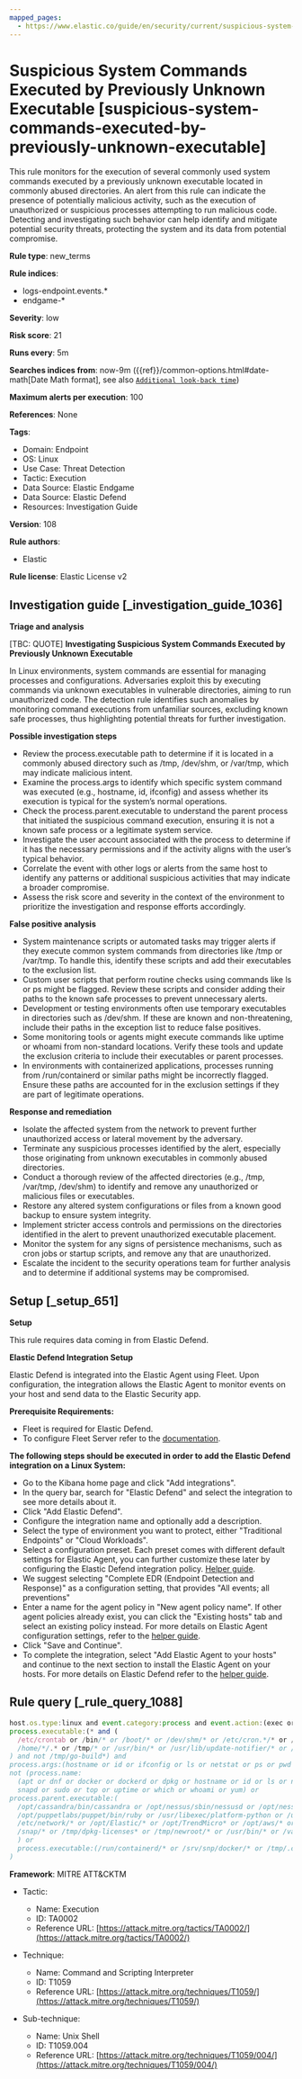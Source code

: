 ```yaml
---
mapped_pages:
  - https://www.elastic.co/guide/en/security/current/suspicious-system-commands-executed-by-previously-unknown-executable.html
---
```


# Suspicious System Commands Executed by Previously Unknown Executable [suspicious-system-commands-executed-by-previously-unknown-executable]

This rule monitors for the execution of several commonly used system commands executed by a previously unknown executable located in commonly abused directories. An alert from this rule can indicate the presence of potentially malicious activity, such as the execution of unauthorized or suspicious processes attempting to run malicious code. Detecting and investigating such behavior can help identify and mitigate potential security threats, protecting the system and its data from potential compromise.

**Rule type**: new_terms

**Rule indices**:

* logs-endpoint.events.*
* endgame-*

**Severity**: low

**Risk score**: 21

**Runs every**: 5m

**Searches indices from**: now-9m ({{ref}}/common-options.html#date-math[Date Math format], see also [`Additional look-back time`](docs-content://solutions/security/detect-and-alert/create-detection-rule.md#rule-schedule))

**Maximum alerts per execution**: 100

**References**: None

**Tags**:

* Domain: Endpoint
* OS: Linux
* Use Case: Threat Detection
* Tactic: Execution
* Data Source: Elastic Endgame
* Data Source: Elastic Defend
* Resources: Investigation Guide

**Version**: 108

**Rule authors**:

* Elastic

**Rule license**: Elastic License v2

## Investigation guide [_investigation_guide_1036]

**Triage and analysis**

[TBC: QUOTE]
**Investigating Suspicious System Commands Executed by Previously Unknown Executable**

In Linux environments, system commands are essential for managing processes and configurations. Adversaries exploit this by executing commands via unknown executables in vulnerable directories, aiming to run unauthorized code. The detection rule identifies such anomalies by monitoring command executions from unfamiliar sources, excluding known safe processes, thus highlighting potential threats for further investigation.

**Possible investigation steps**

* Review the process.executable path to determine if it is located in a commonly abused directory such as /tmp, /dev/shm, or /var/tmp, which may indicate malicious intent.
* Examine the process.args to identify which specific system command was executed (e.g., hostname, id, ifconfig) and assess whether its execution is typical for the system’s normal operations.
* Check the process.parent.executable to understand the parent process that initiated the suspicious command execution, ensuring it is not a known safe process or a legitimate system service.
* Investigate the user account associated with the process to determine if it has the necessary permissions and if the activity aligns with the user’s typical behavior.
* Correlate the event with other logs or alerts from the same host to identify any patterns or additional suspicious activities that may indicate a broader compromise.
* Assess the risk score and severity in the context of the environment to prioritize the investigation and response efforts accordingly.

**False positive analysis**

* System maintenance scripts or automated tasks may trigger alerts if they execute common system commands from directories like /tmp or /var/tmp. To handle this, identify these scripts and add their executables to the exclusion list.
* Custom user scripts that perform routine checks using commands like ls or ps might be flagged. Review these scripts and consider adding their paths to the known safe processes to prevent unnecessary alerts.
* Development or testing environments often use temporary executables in directories such as /dev/shm. If these are known and non-threatening, include their paths in the exception list to reduce false positives.
* Some monitoring tools or agents might execute commands like uptime or whoami from non-standard locations. Verify these tools and update the exclusion criteria to include their executables or parent processes.
* In environments with containerized applications, processes running from /run/containerd or similar paths might be incorrectly flagged. Ensure these paths are accounted for in the exclusion settings if they are part of legitimate operations.

**Response and remediation**

* Isolate the affected system from the network to prevent further unauthorized access or lateral movement by the adversary.
* Terminate any suspicious processes identified by the alert, especially those originating from unknown executables in commonly abused directories.
* Conduct a thorough review of the affected directories (e.g., /tmp, /var/tmp, /dev/shm) to identify and remove any unauthorized or malicious files or executables.
* Restore any altered system configurations or files from a known good backup to ensure system integrity.
* Implement stricter access controls and permissions on the directories identified in the alert to prevent unauthorized executable placement.
* Monitor the system for any signs of persistence mechanisms, such as cron jobs or startup scripts, and remove any that are unauthorized.
* Escalate the incident to the security operations team for further analysis and to determine if additional systems may be compromised.


## Setup [_setup_651]

**Setup**

This rule requires data coming in from Elastic Defend.

**Elastic Defend Integration Setup**

Elastic Defend is integrated into the Elastic Agent using Fleet. Upon configuration, the integration allows the Elastic Agent to monitor events on your host and send data to the Elastic Security app.

**Prerequisite Requirements:**

* Fleet is required for Elastic Defend.
* To configure Fleet Server refer to the [documentation](docs-content://reference/ingestion-tools/fleet/fleet-server.md).

**The following steps should be executed in order to add the Elastic Defend integration on a Linux System:**

* Go to the Kibana home page and click "Add integrations".
* In the query bar, search for "Elastic Defend" and select the integration to see more details about it.
* Click "Add Elastic Defend".
* Configure the integration name and optionally add a description.
* Select the type of environment you want to protect, either "Traditional Endpoints" or "Cloud Workloads".
* Select a configuration preset. Each preset comes with different default settings for Elastic Agent, you can further customize these later by configuring the Elastic Defend integration policy. [Helper guide](docs-content://solutions/security/configure-elastic-defend/configure-an-integration-policy-for-elastic-defend.md).
* We suggest selecting "Complete EDR (Endpoint Detection and Response)" as a configuration setting, that provides "All events; all preventions"
* Enter a name for the agent policy in "New agent policy name". If other agent policies already exist, you can click the "Existing hosts" tab and select an existing policy instead. For more details on Elastic Agent configuration settings, refer to the [helper guide](docs-content://reference/ingestion-tools/fleet/agent-policy.md).
* Click "Save and Continue".
* To complete the integration, select "Add Elastic Agent to your hosts" and continue to the next section to install the Elastic Agent on your hosts. For more details on Elastic Defend refer to the [helper guide](docs-content://solutions/security/configure-elastic-defend/install-elastic-defend.md).


## Rule query [_rule_query_1088]

```js
host.os.type:linux and event.category:process and event.action:(exec or exec_event or fork or fork_event) and
process.executable:(* and (
  /etc/crontab or /bin/* or /boot/* or /dev/shm/* or /etc/cron.*/* or /etc/init.d/* or /etc/rc*.d/* or /etc/update-motd.d/* or
  /home/*/.* or /tmp/* or /usr/bin/* or /usr/lib/update-notifier/* or /usr/share/* or /var/tmp/*
) and not /tmp/go-build*) and
process.args:(hostname or id or ifconfig or ls or netstat or ps or pwd or route or top or uptime or whoami) and
not (process.name:
  (apt or dnf or docker or dockerd or dpkg or hostname or id or ls or netstat or ps or pwd or rpm or snap or
  snapd or sudo or top or uptime or which or whoami or yum) or
process.parent.executable:(
  /opt/cassandra/bin/cassandra or /opt/nessus/sbin/nessusd or /opt/nessus_agent/sbin/nessus-agent-module or /opt/puppetlabs/puppet/bin/puppet or
  /opt/puppetlabs/puppet/bin/ruby or /usr/libexec/platform-python or /usr/local/cloudamize/bin/CCAgent or /usr/sbin/sshd or /bin/* or
  /etc/network/* or /opt/Elastic/* or /opt/TrendMicro* or /opt/aws/* or /opt/eset/* or /opt/rapid7/* or /run/containerd/* or /run/k3s/* or
  /snap/* or /tmp/dpkg-licenses* or /tmp/newroot/* or /usr/bin/* or /var/lib/amagent/* or /var/lib/docker/* or /vz/*
  ) or
  process.executable:(/run/containerd/* or /srv/snp/docker/* or /tmp/.criu*)
)
```

**Framework**: MITRE ATT&CKTM

* Tactic:

    * Name: Execution
    * ID: TA0002
    * Reference URL: [https://attack.mitre.org/tactics/TA0002/](https://attack.mitre.org/tactics/TA0002/)

* Technique:

    * Name: Command and Scripting Interpreter
    * ID: T1059
    * Reference URL: [https://attack.mitre.org/techniques/T1059/](https://attack.mitre.org/techniques/T1059/)

* Sub-technique:

    * Name: Unix Shell
    * ID: T1059.004
    * Reference URL: [https://attack.mitre.org/techniques/T1059/004/](https://attack.mitre.org/techniques/T1059/004/)



